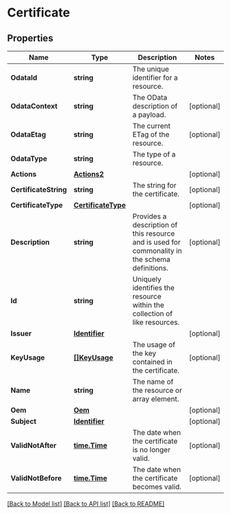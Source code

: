 # Certificate

## Properties
Name | Type | Description | Notes
------------ | ------------- | ------------- | -------------
**OdataId** | **string** | The unique identifier for a resource. | 
**OdataContext** | **string** | The OData description of a payload. | [optional] 
**OdataEtag** | **string** | The current ETag of the resource. | [optional] 
**OdataType** | **string** | The type of a resource. | 
**Actions** | [**Actions2**](Actions_2.md) |  | [optional] 
**CertificateString** | **string** | The string for the certificate. | [optional] 
**CertificateType** | [**CertificateType**](CertificateType.md) |  | [optional] 
**Description** | **string** | Provides a description of this resource and is used for commonality  in the schema definitions. | [optional] 
**Id** | **string** | Uniquely identifies the resource within the collection of like resources. | 
**Issuer** | [**Identifier**](Identifier.md) |  | [optional] 
**KeyUsage** | [**[]KeyUsage**](KeyUsage.md) | The usage of the key contained in the certificate. | [optional] 
**Name** | **string** | The name of the resource or array element. | 
**Oem** | [**Oem**](Oem.md) |  | [optional] 
**Subject** | [**Identifier**](Identifier.md) |  | [optional] 
**ValidNotAfter** | [**time.Time**](time.Time.md) | The date when the certificate is no longer valid. | [optional] 
**ValidNotBefore** | [**time.Time**](time.Time.md) | The date when the certificate becomes valid. | [optional] 

[[Back to Model list]](../README.md#documentation-for-models) [[Back to API list]](../README.md#documentation-for-api-endpoints) [[Back to README]](../README.md)


